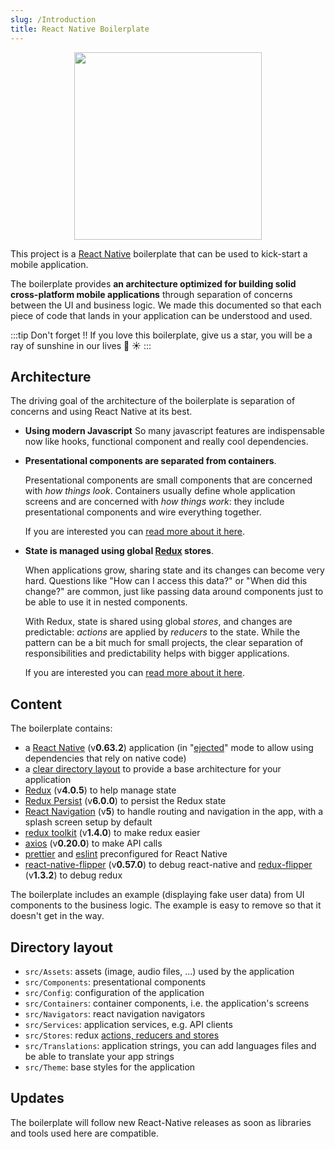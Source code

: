 ```yaml
---
slug: /Introduction
title: React Native Boilerplate
---
```


<div align="center">
    <img width="300" height="300" src={require('../assets/TOM.png').default} />
</div>

This project is a [React Native](https://facebook.github.io/react-native/) boilerplate that can be used to kick-start a mobile application.

The boilerplate provides **an architecture optimized for building solid cross-platform mobile applications** through separation of concerns between the UI and business logic. 
We made this documented so that each piece of code that lands in your application can be understood and used.


:::tip Don't forget !!
If you love this boilerplate, give us a star, you will be a ray of sunshine in our lives 🌈 ☀️
:::

## Architecture

The driving goal of the architecture of the boilerplate is separation of concerns and using React Native at its best.

- **Using modern Javascript**
    So many javascript features are indispensable now like hooks, functional component and really cool dependencies.

- **Presentational components are separated from containers**.

    Presentational components are small components that are concerned with *how things look*. 
    Containers usually define whole application screens and are concerned with *how things work*: they include presentational components and wire everything together.
    
    If you are interested you can [read more about it here](https://medium.com/@dan_abramov/smart-and-dumb-components-7ca2f9a7c7d0).

- **State is managed using global [Redux](https://redux.js.org/) stores**.

    When applications grow, sharing state and its changes can become very hard. Questions like "How can I access this data?" or "When did this change?" are common, just like passing data around components just to be able to use it in nested components.
    
    With Redux, state is shared using global *stores*, and changes are predictable: *actions* are applied by *reducers* to the state. While the pattern can be a bit much for small projects, the clear separation of responsibilities and predictability helps with bigger applications.
    
    If you are interested you can [read more about it here](https://redux.js.org/introduction/motivation).
    
## Content

The boilerplate contains:

- a [React Native](https://facebook.github.io/react-native/) (v**0.63.2**) application (in "[ejected](https://github.com/react-community/create-react-native-app/blob/master/EJECTING.md)" mode to allow using dependencies that rely on native code)
- a [clear directory layout](#directory-layout) to provide a base architecture for your application
- [Redux](https://redux.js.org/) (v**4.0.5**) to help manage state
- [Redux Persist](https://github.com/rt2zz/redux-persist) (v**6.0.0**) to persist the Redux state
- [React Navigation](https://reactnavigation.org/) (v**5**) to handle routing and navigation in the app, with a splash screen setup by default
- [redux toolkit](https://github.com/infinitered/reduxsauce) (v**1.4.0**) to make redux easier
- [axios](https://github.com/axios/axios) (v**0.20.0**) to make API calls
- [prettier](https://prettier.io/) and [eslint](https://eslint.org/) preconfigured for React Native
- [react-native-flipper](https://fbflipper.com/) (v**0.57.0**) to debug react-native and [redux-flipper](https://github.com/jk-gan/redux-flipper) (v**1.3.2**) to debug redux

The boilerplate includes an example (displaying fake user data) from UI components to the business logic. The example is easy to remove so that it doesn't get in the way.

## Directory layout

- `src/Assets`: assets (image, audio files, ...) used by the application
- `src/Components`: presentational components
- `src/Config`: configuration of the application
- `src/Containers`: container components, i.e. the application's screens
- `src/Navigators`: react navigation navigators 
- `src/Services`: application services, e.g. API clients
- `src/Stores`: redux [actions, reducers and stores](https://redux.js.org/basics)
- `src/Translations`: application strings, you can add languages files and be able to translate your app strings
- `src/Theme`: base styles for the application

## Updates

The boilerplate will follow new React-Native releases as soon as libraries and tools used here are compatible.
